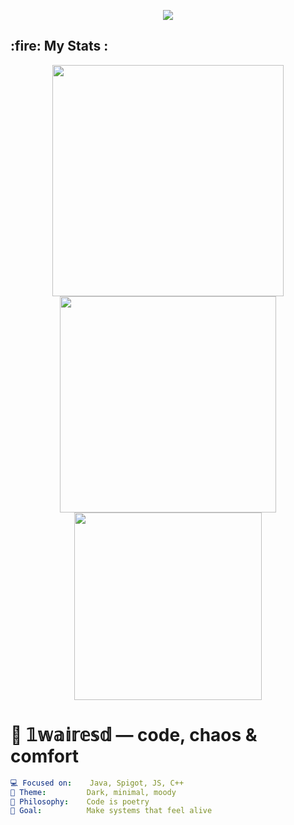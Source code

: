 <!-- Banner -->
<p align="center">
  <img src="https://capsule-render.vercel.app/api?type=wave&color=0:111111,100:222222&height=120&section=header&text=Welcome%20to%20my%20domain&fontColor=ffffff&fontSize=28&animation=fadeIn" />
</p>

<h2>:fire: My Stats :</h2>
<p align="center">
  <img width="370" src="http://github-readme-streak-stats.herokuapp.com?user=1wairesd&theme=dark&background=000000" />
  <img width="346" src="https://github-readme-stats.vercel.app/api/?username=1wairesd&theme=dark&show_icons=true" />
  <img width="300" src="https://github-readme-stats.vercel.app/api/top-langs/?username=1wairesd&layout=compact" />
</p>

# 🧩 𝟙𝕨𝕒𝕚𝕣𝕖𝕤𝕕 — code, chaos & comfort

```yaml
💻 Focused on:    Java, Spigot, JS, C++
🖤 Theme:         Dark, minimal, moody
🧠 Philosophy:    Code is poetry
🎯 Goal:          Make systems that feel alive
